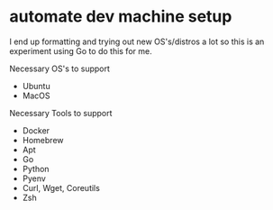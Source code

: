 # automate dev machine setup

I end up formatting and trying out new OS's/distros a lot so this is an experiment using Go to do this for me.


Necessary OS's to support

- Ubuntu
- MacOS


Necessary Tools to support

+ Docker
+ Homebrew
+ Apt
+ Go
+ Python
+ Pyenv
+ Curl, Wget, Coreutils
+ Zsh
